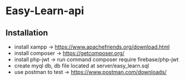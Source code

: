 # Easy-Learn-api

## Installation

- install xampp -> https://www.apachefriends.org/download.html
- install composer -> https://getcomposer.org/
- install php-jwt -> run command composer require firebase/php-jwt
- create myql db, db file located at server/easy_learn.sql
- use postman to test -> https://www.postman.com/downloads/
